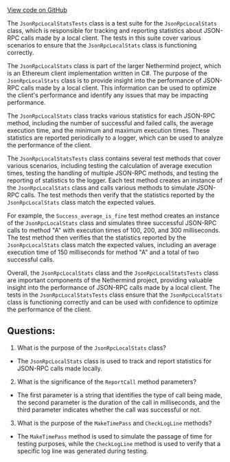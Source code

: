 [View code on GitHub](https://github.com/NethermindEth/nethermind/src/Nethermind/Nethermind.JsonRpc.Test/JsonRpcLocalStats.cs)

The `JsonRpcLocalStatsTests` class is a test suite for the `JsonRpcLocalStats` class, which is responsible for tracking and reporting statistics about JSON-RPC calls made by a local client. The tests in this suite cover various scenarios to ensure that the `JsonRpcLocalStats` class is functioning correctly.

The `JsonRpcLocalStats` class is part of the larger Nethermind project, which is an Ethereum client implementation written in C#. The purpose of the `JsonRpcLocalStats` class is to provide insight into the performance of JSON-RPC calls made by a local client. This information can be used to optimize the client's performance and identify any issues that may be impacting performance.

The `JsonRpcLocalStats` class tracks various statistics for each JSON-RPC method, including the number of successful and failed calls, the average execution time, and the minimum and maximum execution times. These statistics are reported periodically to a logger, which can be used to analyze the performance of the client.

The `JsonRpcLocalStatsTests` class contains several test methods that cover various scenarios, including testing the calculation of average execution times, testing the handling of multiple JSON-RPC methods, and testing the reporting of statistics to the logger. Each test method creates an instance of the `JsonRpcLocalStats` class and calls various methods to simulate JSON-RPC calls. The test methods then verify that the statistics reported by the `JsonRpcLocalStats` class match the expected values.

For example, the `Success_average_is_fine` test method creates an instance of the `JsonRpcLocalStats` class and simulates three successful JSON-RPC calls to method "A" with execution times of 100, 200, and 300 milliseconds. The test method then verifies that the statistics reported by the `JsonRpcLocalStats` class match the expected values, including an average execution time of 150 milliseconds for method "A" and a total of two successful calls.

Overall, the `JsonRpcLocalStats` class and the `JsonRpcLocalStatsTests` class are important components of the Nethermind project, providing valuable insight into the performance of JSON-RPC calls made by a local client. The tests in the `JsonRpcLocalStatsTests` class ensure that the `JsonRpcLocalStats` class is functioning correctly and can be used with confidence to optimize the performance of the client.
## Questions: 
 1. What is the purpose of the `JsonRpcLocalStats` class?
- The `JsonRpcLocalStats` class is used to track and report statistics for JSON-RPC calls made locally.

2. What is the significance of the `ReportCall` method parameters?
- The first parameter is a string that identifies the type of call being made, the second parameter is the duration of the call in milliseconds, and the third parameter indicates whether the call was successful or not.

3. What is the purpose of the `MakeTimePass` and `CheckLogLine` methods?
- The `MakeTimePass` method is used to simulate the passage of time for testing purposes, while the `CheckLogLine` method is used to verify that a specific log line was generated during testing.